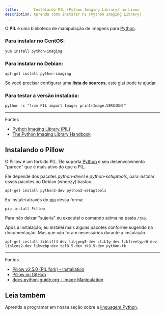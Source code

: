 ```yaml
---
title:       Instalando PIL (Python Imaging Library) no Linux
description: Aprenda como instalar PI (Python Imaging Library)
---
```



O __PIL__ é uma biblioteca de manipulação de imagens para [Python](/linux/instalando-python).


### Para instalar no __CentOS__:

    yum install python-imaging


### Para instalar no Debian:

    apt-get install python-imaging

Se você precisar configurar uma __lista de sources__, este [gist](https://gist.github.com/flaviomicheletti/73ca969a89ee2d78b1e6/edit) pode te ajudar.


### Para testar a versão instalada:

    python -c "from PIL import Image; print(Image.VERSION)"



- - -
Fontes

- [Python Imaging Library (PIL)](http://www.pythonware.com/products/pil/)
- [The Python Imaging Library Handbook](http://effbot.org/imagingbook/)


Instalando o Pillow
---

O Pillow é um fork do PIL. Ele suporta [Python](/python/) e seu desenvolvimento "parece" que é mais ativo
do que o PIL.

Ele depende dos pacotes *python-devel* e *python-setuptools*,  para instalar esses pacotes no Debian (wheezy) bastou:

    apt-get install python3-dev python3-setuptools


Eu instalei através do [pip](/linux/instalando-pip/) dessa forma:

    pip install Pillow

Para não deixar "sujeria" eu executei o comando acima na pasta `/tmp`.

Após a instalação, eu instalei mais alguns pacotes conforme sugerido na documentação. Mas que não foram necessários 
durante a instalação.

    apt-get install libtiff4-dev libjpeg8-dev zlib1g-dev libfreetype6-dev liblcms2-dev libwebp-dev tcl8.5-dev tk8.5-dev python-tk


- - -
Fontes

- [Pillow v2.5.0 (PIL fork) - Installation](http://pillow.readthedocs.org/en/latest/installation.html#simple-installation)
- [Pillow on GitHub](https://github.com/python-pillow/Pillow)
- [docs.python-guide.org - Image Manipulation](http://docs.python-guide.org/en/latest/scenarios/imaging/#python-imaging-library)



Leia também
---

Aprenda a programar em nossa seção sobre a [linguagem Python](/python/).